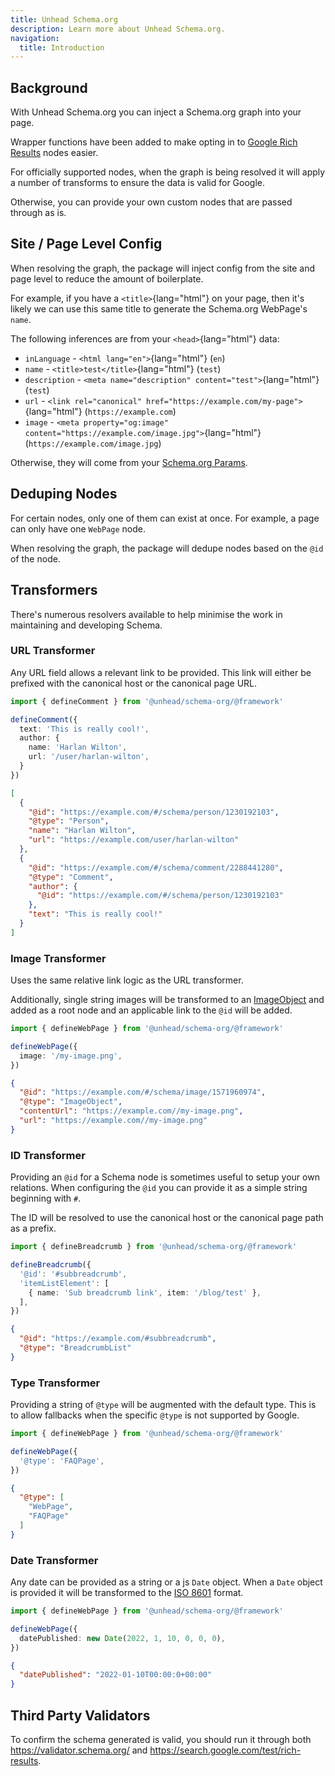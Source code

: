 ```yaml
---
title: Unhead Schema.org
description: Learn more about Unhead Schema.org.
navigation:
  title: Introduction
---
```


## Background

With Unhead Schema.org you can inject a Schema.org graph into your page.

Wrapper functions have been added to make opting in to [Google Rich Results](https://developers.google.com/search/docs/head/guides/core-concepts/search-gallery)
nodes easier.

For officially supported nodes, when the graph is being resolved it will apply a number of transforms to ensure the
data is valid for Google.

Otherwise, you can provide your own custom nodes that are passed through as is.

## Site / Page Level Config

When resolving the graph, the package will inject config from the site and page level to reduce the amount of boilerplate.

For example, if you have a `<title>`{lang="html"}  on your page, then it's likely we can use this same title to generate the Schema.org WebPage's `name`.

The following inferences are from your `<head>`{lang="html"}  data:

- `inLanguage` - `<html lang="en">`{lang="html"}  (`en`)
- `name` - `<title>test</title>`{lang="html"}  (`test`)
- `description` - `<meta name="description" content="test">`{lang="html"}  (`test`)
- `url` - `<link rel="canonical" href="https://example.com/my-page">`{lang="html"}  (`https://example.com`)
- `image` - `<meta property="og:image" content="https://example.com/image.jpg">`{lang="html"}  (`https://example.com/image.jpg`)

Otherwise, they will come from your [Schema.org Params](/schema-org/getting-started/params).

## Deduping Nodes

For certain nodes, only one of them can exist at once. For example, a page can only have one `WebPage` node.

When resolving the graph, the package will dedupe nodes based on the `@id` of the node.

## Transformers

There's numerous resolvers available to help minimise the work in maintaining and developing Schema.

### URL Transformer

Any URL field allows a relevant link to be provided.
This link will either be prefixed with the canonical host or the canonical page URL.

```ts
import { defineComment } from '@unhead/schema-org/@framework'

defineComment({
  text: 'This is really cool!',
  author: {
    name: 'Harlan Wilton',
    url: '/user/harlan-wilton',
  }
})
```

```json
[
  {
    "@id": "https://example.com/#/schema/person/1230192103",
    "@type": "Person",
    "name": "Harlan Wilton",
    "url": "https://example.com/user/harlan-wilton"
  },
  {
    "@id": "https://example.com/#/schema/comment/2288441280",
    "@type": "Comment",
    "author": {
      "@id": "https://example.com/#/schema/person/1230192103"
    },
    "text": "This is really cool!"
  }
]
```

### Image Transformer

Uses the same relative link logic as the URL transformer.

Additionally, single string images will be transformed to an [ImageObject](https://schema.org/ImageObject) and added as a root node and an
applicable link to the `@id` will be added.

```ts
import { defineWebPage } from '@unhead/schema-org/@framework'

defineWebPage({
  image: '/my-image.png',
})
```

```json
{
  "@id": "https://example.com/#/schema/image/1571960974",
  "@type": "ImageObject",
  "contentUrl": "https://example.com//my-image.png",
  "url": "https://example.com//my-image.png"
}
```

### ID Transformer

Providing an `@id` for a Schema node is sometimes useful to setup your own relations. When configuring the `@id` you can
provide it as a simple string beginning with `#`.

The ID will be resolved to use the canonical host or the canonical page path as a prefix.

```ts
import { defineBreadcrumb } from '@unhead/schema-org/@framework'

defineBreadcrumb({
  '@id': '#subbreadcrumb',
  'itemListElement': [
    { name: 'Sub breadcrumb link', item: '/blog/test' },
  ],
})
```

```json
{
  "@id": "https://example.com/#subbreadcrumb",
  "@type": "BreadcrumbList"
}
```

### Type Transformer

Providing a string of `@type` will be augmented with the default type. This is to allow fallbacks when the specific `@type`
is not supported by Google.

```ts
import { defineWebPage } from '@unhead/schema-org/@framework'

defineWebPage({
  '@type': 'FAQPage',
})
```

```json
{
  "@type": [
    "WebPage",
    "FAQPage"
  ]
}
```

### Date Transformer

Any date can be provided as a string or a js `Date` object. When a `Date` object is provided it will be transformed to the
[ISO 8601](https://en.wikipedia.org/wiki/ISO_8601) format.

```ts
import { defineWebPage } from '@unhead/schema-org/@framework'

defineWebPage({
  datePublished: new Date(2022, 1, 10, 0, 0, 0),
})
```

```json
{
  "datePublished": "2022-01-10T00:00:0+00:00"
}
```

## Third Party Validators

To confirm the schema generated is valid, you should run it through both <https://validator.schema.org/> and <https://search.google.com/test/rich-results>.
